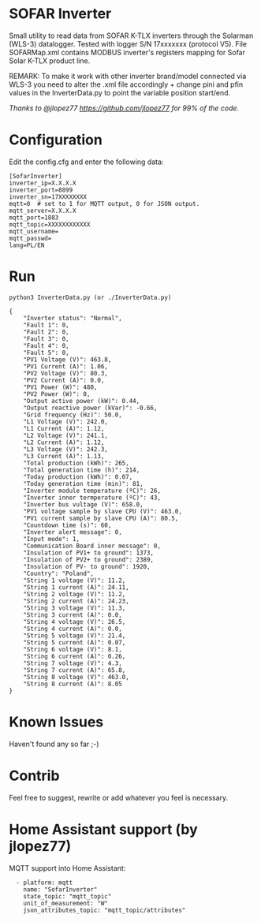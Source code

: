 # SOFAR Inverter
Small utility to read data from SOFAR K-TLX inverters through the Solarman (WLS-3) datalogger. Tested with logger S/N 17xxxxxxx (protocol V5).
File SOFARMap.xml contains MODBUS inverter's registers mapping for Sofar Solar K-TLX product line.

REMARK: To make it work with other inverter brand/model connected via WLS-3 you need to alter the .xml file accordingly + change pini and pfin values in the InverterData.py to point the variable position start/end.

*Thanks to @jlopez77 https://github.com/jlopez77 for 99% of the code.*

# Configuration

Edit the config.cfg and enter the following data:
```
[SofarInverter]
inverter_ip=X.X.X.X
inverter_port=8899
inverter_sn=17XXXXXXXX
mqtt=0  # set to 1 for MQTT output, 0 for JSON output.
mqtt_server=X.X.X.X
mqtt_port=1883
mqtt_topic=XXXXXXXXXXXX
mqtt_username=
mqtt_passwd=
lang=PL/EN
```

# Run
```
python3 InverterData.py (or ./InverterData.py)

{
    "Inverter status": "Normal",
    "Fault 1": 0,
    "Fault 2": 0,
    "Fault 3": 0,
    "Fault 4": 0,
    "Fault 5": 0,
    "PV1 Voltage (V)": 463.8,
    "PV1 Current (A)": 1.06,
    "PV2 Voltage (V)": 80.3,
    "PV2 Current (A)": 0.0,
    "PV1 Power (W)": 480,
    "PV2 Power (W)": 0,
    "Output active power (kW)": 0.44,
    "Output reactive power (kVar)": -0.66,
    "Grid frequency (Hz)": 50.0,
    "L1 Voltage (V)": 242.0,
    "L1 Current (A)": 1.12,
    "L2 Voltage (V)": 241.1,
    "L2 Current (A)": 1.12,
    "L3 Voltage (V)": 242.3,
    "L3 Current (A)": 1.13,
    "Total production (kWh)": 265,
    "Total generation time (h)": 214,
    "Today production (kWh)": 0.07,
    "Today generation time (min)": 81,
    "Inverter module temperature (ºC)": 26,
    "Inverter inner termperature (ºC)": 43,
    "Inverter bus vultage (V)": 658.0,
    "PV1 voltage sample by slave CPU (V)": 463.0,
    "PV1 current sample by slave CPU (A)": 80.5,
    "Countdown time (s)": 60,
    "Inverter alert message": 0,
    "Input mode": 1,
    "Communication Board inner message": 0,
    "Insulation of PV1+ to ground": 1373,
    "Insulation of PV2+ to ground": 2389,
    "Insulation of PV- to ground": 1920,
    "Country": "Poland",
    "String 1 voltage (V)": 11.2,
    "String 1 current (A)": 24.11,
    "String 2 voltage (V)": 11.2,
    "String 2 current (A)": 24.23,
    "String 3 voltage (V)": 11.3,
    "String 3 current (A)": 0.0,
    "String 4 voltage (V)": 26.5,
    "String 4 current (A)": 0.0,
    "String 5 voltage (V)": 21.4,
    "String 5 current (A)": 0.07,
    "String 6 voltage (V)": 8.1,
    "String 6 current (A)": 0.26,
    "String 7 voltage (V)": 4.3,
    "String 7 current (A)": 65.8,
    "String 8 voltage (V)": 463.0,
    "String 8 current (A)": 8.05
}
```

# Known Issues
Haven't found any so far ;-)

# Contrib
Feel free to suggest, rewrite or add whatever you feel is necessary.

# Home Assistant support (by jlopez77)
MQTT support into Home Assistant:

```
  - platform: mqtt
    name: "SofarInverter"
    state_topic: "mqtt_topic"
    unit_of_measurement: "W"
    json_attributes_topic: "mqtt_topic/attributes"
```
